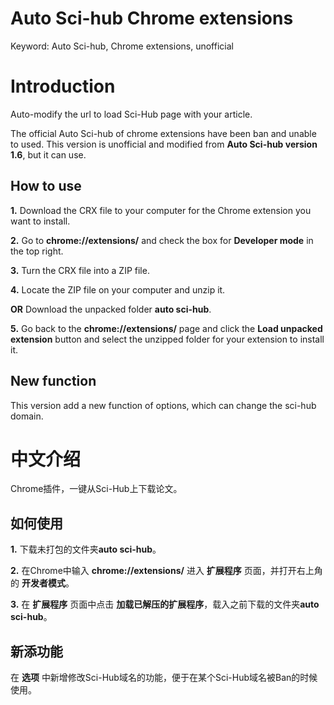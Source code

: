 # Auto Sci-hub Chrome extensions

Keyword: Auto Sci-hub, Chrome extensions, unofficial

# Introduction

Auto-modify the url to load Sci-Hub page with your article.

The official Auto Sci-hub of chrome extensions have been ban and unable to used. This version is unofficial and modified from **Auto Sci-hub version 1.6**, but it can use.

## How to use

**1.** Download the CRX file to your computer for the Chrome extension you want to install.

**2.** Go to  **chrome://extensions/**  and check the box for  **Developer mode**  in the top right.

**3.** Turn the CRX file into a ZIP file.

**4.** Locate the ZIP file on your computer and unzip it.

**OR** Download the unpacked folder **auto sci-hub**.

**5.** Go back to the **chrome://extensions/** page and click the  **Load unpacked extension**  button and select the unzipped folder for your extension to install it.

## New function

This version add a new function of options, which can change the sci-hub domain.


# 中文介绍
Chrome插件，一键从Sci-Hub上下载论文。

## 如何使用

**1.** 下载未打包的文件夹**auto sci-hub**。

**2.** 在Chrome中输入 **chrome://extensions/** 进入 **扩展程序** 页面，并打开右上角的 **开发者模式**。

**3.** 在 **扩展程序** 页面中点击 **加载已解压的扩展程序**，载入之前下载的文件夹**auto sci-hub**。

## 新添功能
在 **选项** 中新增修改Sci-Hub域名的功能，便于在某个Sci-Hub域名被Ban的时候使用。

